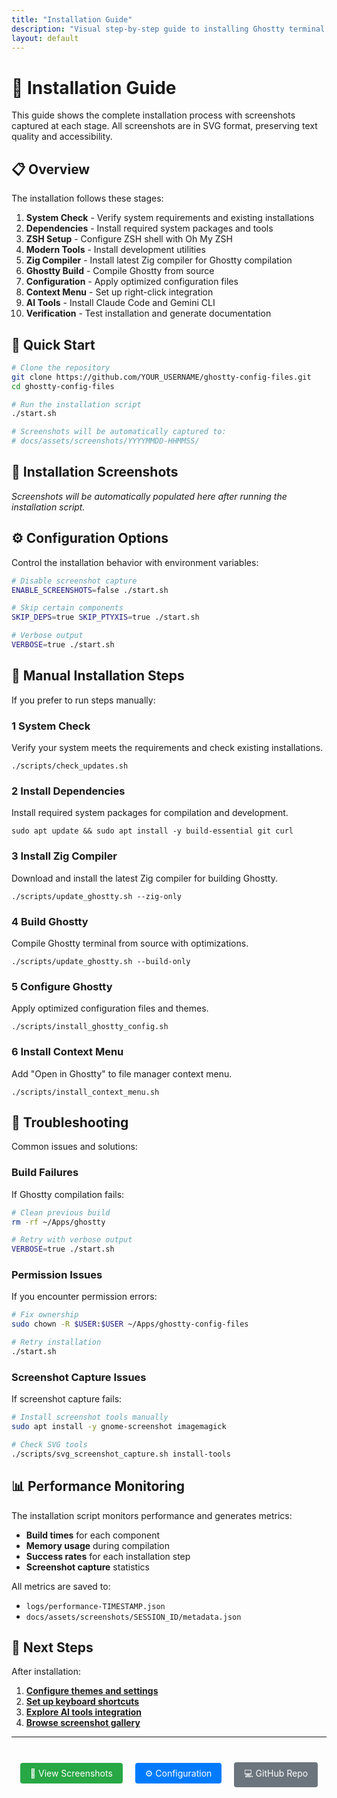 ```yaml
---
title: "Installation Guide"
description: "Visual step-by-step guide to installing Ghostty terminal with AI integration"
layout: default
---
```


# 🔧 Installation Guide

This guide shows the complete installation process with screenshots captured at each stage. All screenshots are in SVG format, preserving text quality and accessibility.

## 📋 Overview

The installation follows these stages:

1. **System Check** - Verify system requirements and existing installations
2. **Dependencies** - Install required system packages and tools
3. **ZSH Setup** - Configure ZSH shell with Oh My ZSH
4. **Modern Tools** - Install development utilities
5. **Zig Compiler** - Install latest Zig compiler for Ghostty compilation
6. **Ghostty Build** - Compile Ghostty from source
7. **Configuration** - Apply optimized configuration files
8. **Context Menu** - Set up right-click integration
9. **AI Tools** - Install Claude Code and Gemini CLI
10. **Verification** - Test installation and generate documentation

## 🚀 Quick Start

```bash
# Clone the repository
git clone https://github.com/YOUR_USERNAME/ghostty-config-files.git
cd ghostty-config-files

# Run the installation script
./start.sh

# Screenshots will be automatically captured to:
# docs/assets/screenshots/YYYYMMDD-HHMMSS/
```

## 📸 Installation Screenshots

*Screenshots will be automatically populated here after running the installation script.*

<!-- This section will be dynamically generated by the screenshot system -->

## ⚙️ Configuration Options

Control the installation behavior with environment variables:

```bash
# Disable screenshot capture
ENABLE_SCREENSHOTS=false ./start.sh

# Skip certain components
SKIP_DEPS=true SKIP_PTYXIS=true ./start.sh

# Verbose output
VERBOSE=true ./start.sh
```

## 🔧 Manual Installation Steps

If you prefer to run steps manually:

<div class="installation-step">
  <h3><span class="step-number">1</span> System Check</h3>
  <p>Verify your system meets the requirements and check existing installations.</p>
  <pre><code>./scripts/check_updates.sh</code></pre>
</div>

<div class="installation-step">
  <h3><span class="step-number">2</span> Install Dependencies</h3>
  <p>Install required system packages for compilation and development.</p>
  <pre><code>sudo apt update && sudo apt install -y build-essential git curl</code></pre>
</div>

<div class="installation-step">
  <h3><span class="step-number">3</span> Install Zig Compiler</h3>
  <p>Download and install the latest Zig compiler for building Ghostty.</p>
  <pre><code>./scripts/update_ghostty.sh --zig-only</code></pre>
</div>

<div class="installation-step">
  <h3><span class="step-number">4</span> Build Ghostty</h3>
  <p>Compile Ghostty terminal from source with optimizations.</p>
  <pre><code>./scripts/update_ghostty.sh --build-only</code></pre>
</div>

<div class="installation-step">
  <h3><span class="step-number">5</span> Configure Ghostty</h3>
  <p>Apply optimized configuration files and themes.</p>
  <pre><code>./scripts/install_ghostty_config.sh</code></pre>
</div>

<div class="installation-step">
  <h3><span class="step-number">6</span> Install Context Menu</h3>
  <p>Add "Open in Ghostty" to file manager context menu.</p>
  <pre><code>./scripts/install_context_menu.sh</code></pre>
</div>

## 🐛 Troubleshooting

Common issues and solutions:

### Build Failures

If Ghostty compilation fails:

```bash
# Clean previous build
rm -rf ~/Apps/ghostty

# Retry with verbose output
VERBOSE=true ./start.sh
```

### Permission Issues

If you encounter permission errors:

```bash
# Fix ownership
sudo chown -R $USER:$USER ~/Apps/ghostty-config-files

# Retry installation
./start.sh
```

### Screenshot Capture Issues

If screenshot capture fails:

```bash
# Install screenshot tools manually
sudo apt install -y gnome-screenshot imagemagick

# Check SVG tools
./scripts/svg_screenshot_capture.sh install-tools
```

## 📊 Performance Monitoring

The installation script monitors performance and generates metrics:

- **Build times** for each component
- **Memory usage** during compilation
- **Success rates** for each installation step
- **Screenshot capture** statistics

All metrics are saved to:
- `logs/performance-TIMESTAMP.json`
- `docs/assets/screenshots/SESSION_ID/metadata.json`

## 🔗 Next Steps

After installation:

1. **[Configure themes and settings](configuration/)**
2. **[Set up keyboard shortcuts](keybindings/)**
3. **[Explore AI tools integration](ai-tools/)**
4. **[Browse screenshot gallery](screenshots/)**

---

<div style="text-align: center; margin: 2rem 0;">
  <a href="screenshots/" style="display: inline-block; margin: 0.5rem; padding: 0.5rem 1rem; background: #28a745; color: white; text-decoration: none; border-radius: 4px;">📸 View Screenshots</a>
  <a href="configuration/" style="display: inline-block; margin: 0.5rem; padding: 0.5rem 1rem; background: #007bff; color: white; text-decoration: none; border-radius: 4px;">⚙️ Configuration</a>
  <a href="{{ site.github.repository_url }}" style="display: inline-block; margin: 0.5rem; padding: 0.5rem 1rem; background: #6c757d; color: white; text-decoration: none; border-radius: 4px;">💻 GitHub Repo</a>
</div>
